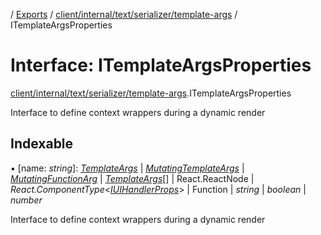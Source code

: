 [](../README.md) / [Exports](../modules.md) / [client/internal/text/serializer/template-args](../modules/client_internal_text_serializer_template_args.md) / ITemplateArgsProperties

# Interface: ITemplateArgsProperties

[client/internal/text/serializer/template-args](../modules/client_internal_text_serializer_template_args.md).ITemplateArgsProperties

Interface to define context wrappers during a dynamic render

## Indexable

▪ [name: *string*]: [*TemplateArgs*](../classes/client_internal_text_serializer_template_args.templateargs.md) \| [*MutatingTemplateArgs*](../classes/client_internal_text_serializer_template_args.mutatingtemplateargs.md) \| [*MutatingFunctionArg*](../classes/client_internal_text_serializer_template_args.mutatingfunctionarg.md) \| [*TemplateArgs*](../classes/client_internal_text_serializer_template_args.templateargs.md)[] \| React.ReactNode \| *React.ComponentType*<[*IUIHandlerProps*](client_internal_text_serializer_base.iuihandlerprops.md)\> \| Function \| *string* \| *boolean* \| *number*

Interface to define context wrappers during a dynamic render
